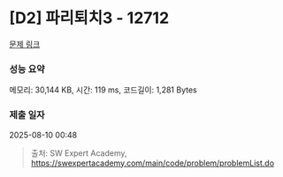 # [D2] 파리퇴치3 - 12712 

[문제 링크](https://swexpertacademy.com/main/code/problem/problemDetail.do?contestProbId=AXuARWAqDkQDFARa) 

### 성능 요약

메모리: 30,144 KB, 시간: 119 ms, 코드길이: 1,281 Bytes

### 제출 일자

2025-08-10 00:48



> 출처: SW Expert Academy, https://swexpertacademy.com/main/code/problem/problemList.do